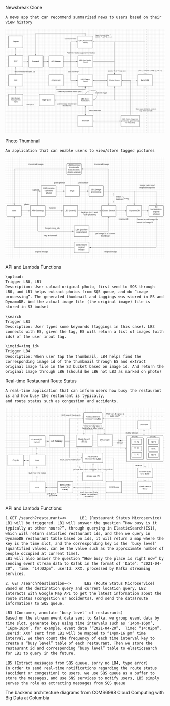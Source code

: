 

Newsbreak Clone
```
A news app that can recommend summarized news to users based on their view history 
```
![alt text](https://github.com/duochen13/Backend-Architecture-Design/blob/master/pictures/newsbreak_clone.jpg?raw=true)

Photo Thumbnail
```
An application that can enable users to view/store tagged pictures
```
![alt text](https://github.com/duochen13/Backend-Architecture-Design/blob/master/pictures/photo_thumbnail.png?raw=true)

API and Lambda Functions
```
\upload:
Trigger LB0, LB1
Description: User upload original photo, first send to SQS through LB0, and LB1 helps extract photos from SQS queue, and do “image processing”. The generated thumbnail and taggings was stored in ES and DynamoDB. And the actual image file (the original image) file is stored in S3 bucket
```
```
\search
Trigger LB3
Description: User types some keywords (taggings in this case). LB3 connects with ES, given the tag, ES will return a list of images (with ids) of the user input tag. 
```
```
\imgid=<img_id>
Trigger LB4
Description: When user tap the thumbnail, LB4 helps find the corresponding image id of the thumbnail through ES and extract original image file in the S3 bucket based on image id. And return the original image through LB6 (should be LB6 not LB3 as marked on photo)
```

Real-time Restaurant Route Status
```
A real-time application that can inform users how busy the restaurant is and how busy the restaurant is typically,
and route status such as congestion and accidents.
```
![alt text](https://github.com/duochen13/Backend-Architecture-Design/blob/master/pictures/event_driven_restaurant_route_status.png?raw=true)

API and Lambda Functions: 
```
1.GET /search?restaurant=<>      LB1 (Restaurant Status Microservice)
LB1 will be triggered. LB1 will answer the question “How busy is it typically at other hours?”, through querying in ElasticSearch(ES1), which will return satisfied restaurant ids, and then we query in DynamoDB restaurant table based on ids, it will return a map where the key is the time slot, and the corresponding key is the ‘busy level’ (quantified values, can be the value such as the approximate number of people occupied at current time). 
LB1 will also answer the question “How busy the place is right now” by sending event stream data to Kafak in the format of ‘Date’: “2021-04-20”,  Time: “14:02pm”. userId: XXX, processed by Kafka streaming services.
```
```
2. GET /search?destination=<>      LB2 (Route Status Microservice)
Based on the destination query and current location query, LB2 interacts with Google Map API to get the latest information about the route status (congestion or accidents). And send the data(route information) to SQS queue.
```
```
LB3 (Consumer, annotate ‘busy level’ of restaurants)
Based on the stream event data sent to Kafka, we group event data by time slot, generate keys using time intervals such as ‘14pm-16pm’, ‘16pm-18pm’, for example, event data ‘“2021-04-20”,  Time: “14:02pm”. userId: XXX’ sent from LB1 will be mapped to “14pm-16 pm” time interval, we then count the frequency of each time interval key to create a “busy level” table of each restaurant. Then we store the restaurant id and corresponding “busy level” table to elasticsearch for LB1 to query in the future.
```
```
LB5 (Extract messages from SQS queue, sorry no LB4, typo error)
In order to send real-time notifications regarding the route status (accident or congestion) to users, we use SQS queue as a buffer to store the messages, and use SNS services to notify users, LB5 simply serves the role as extracting messages from SQS queue
```
The backend architecture diagrams from COMS6998 Cloud Computing with Big Data at Columbia

